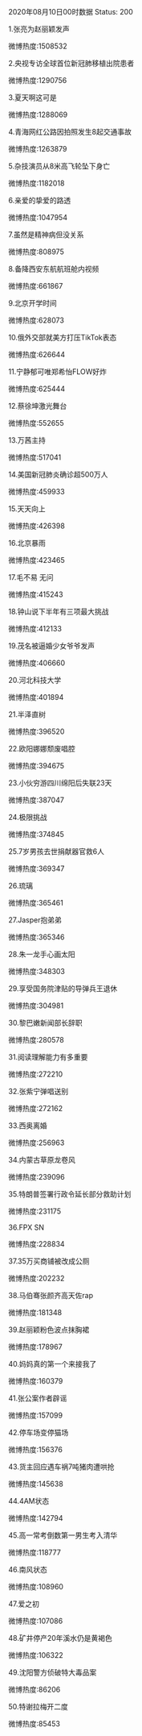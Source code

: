 2020年08月10日00时数据
Status: 200

1.张亮为赵丽颖发声

微博热度:1508532

2.央视专访全球首位新冠肺移植出院患者

微博热度:1290756

3.夏天啊这可是

微博热度:1288069

4.青海网红公路因拍照发生8起交通事故

微博热度:1263879

5.杂技演员从8米高飞轮坠下身亡

微博热度:1182018

6.亲爱的挚爱的路透

微博热度:1047954

7.虽然是精神病但没关系

微博热度:808975

8.备降西安东航航班舱内视频

微博热度:661867

9.北京开学时间

微博热度:628073

10.俄外交部就美方打压TikTok表态

微博热度:626644

11.宁静郁可唯郑希怡FLOW好炸

微博热度:625444

12.蔡徐坤激光舞台

微博热度:552655

13.万茜主持

微博热度:517041

14.美国新冠肺炎确诊超500万人

微博热度:459933

15.天天向上

微博热度:426398

16.北京暴雨

微博热度:423465

17.毛不易 无问

微博热度:415243

18.钟山说下半年有三项最大挑战

微博热度:412133

19.茂名被逼婚少女爷爷发声

微博热度:406660

20.河北科技大学

微博热度:401894

21.半泽直树

微博热度:396520

22.欧阳娜娜颓废唱腔

微博热度:394675

23.小伙穷游四川绵阳后失联23天

微博热度:387047

24.极限挑战

微博热度:374845

25.7岁男孩去世捐献器官救6人

微博热度:369347

26.琉璃

微博热度:365461

27.Jasper抱弟弟

微博热度:365346

28.朱一龙手心画太阳

微博热度:348303

29.享受国务院津贴的导弹兵王退休

微博热度:304981

30.黎巴嫩新闻部长辞职

微博热度:280578

31.阅读理解能力有多重要

微博热度:272210

32.张紫宁弹唱送别

微博热度:272162

33.西奥离婚

微博热度:256963

34.内蒙古草原龙卷风

微博热度:239096

35.特朗普签署行政令延长部分救助计划

微博热度:231175

36.FPX SN

微博热度:228834

37.35万买商铺被改成公厕

微博热度:202232

38.马伯骞张颜齐高天佐rap

微博热度:181348

39.赵丽颖粉色波点抹胸裙

微博热度:178967

40.妈妈真的第一个来接我了

微博热度:160379

41.张公案作者辟谣

微博热度:157099

42.停车场变停猫场

微博热度:156376

43.货主回应遇车祸7吨猪肉遭哄抢

微博热度:145638

44.4AM状态

微博热度:142794

45.高一常考倒数第一男生考入清华

微博热度:118777

46.南风状态

微博热度:108960

47.爱之初

微博热度:107086

48.矿井停产20年溪水仍是黄褐色

微博热度:106322

49.沈阳警方侦破特大毒品案

微博热度:86206

50.特谢拉梅开二度

微博热度:85453

